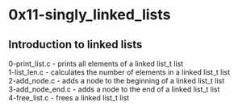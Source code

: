 # 0x11-singly_linked_lists

## Introduction to linked lists
0-print_list.c - prints all elements of a linked list_t list  
1-list_len.c - calculates the number of elements in a linked list_t list  
2-add_node.c - adds a node to the beginning of a linked list_t list  
3-add_node_end.c - adds a node to the end of a linked list_t list  
4-free_list.c - frees a linked list_t list  
